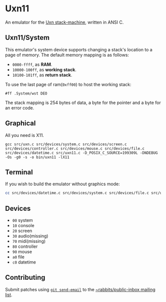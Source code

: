 # Uxn11

An emulator for the [Uxn stack-machine](https://wiki.xxiivv.com/site/uxn.html), written in ANSI C. 

## Uxn11/System

This emulator's system device supports changing a stack's location to a page of memory. The default memory mapping is as follows:

- `0000-ffff`, as **RAM**.
- `10000-100ff`, as **working stack**.
- `10100-101ff`, as **return stack**.

To use the last page of ram(`0xff00`) to host the working stack:

```
#ff .System/wst DEO
```

The stack mapping is 254 bytes of data, a byte for the pointer and a byte for an error code.

## Graphical

All you need is X11.

```
gcc src/uxn.c src/devices/system.c src/devices/screen.c src/devices/controller.c src/devices/mouse.c src/devices/file.c src/devices/datetime.c src/uxn11.c -D_POSIX_C_SOURCE=199309L -DNDEBUG -Os -g0 -s -o bin/uxn11 -lX11
```

## Terminal

If you wish to build the emulator without graphics mode:

```sh
cc src/devices/datetime.c src/devices/system.c src/devices/file.c src/uxn.c -DNDEBUG -Os -g0 -s src/uxncli.c -o bin/uxncli
```

## Devices

- `00` system
- `10` console
- `20` screen
- `30` audio(missing)
- `70` midi(missing)
- `80` controller
- `90` mouse
- `a0` file
- `c0` datetime

## Contributing

Submit patches using [`git send-email`](https://git-send-email.io/) to the [~rabbits/public-inbox mailing list](https://lists.sr.ht/~rabbits/public-inbox).
